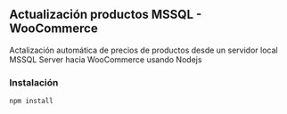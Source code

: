 ## Actualización productos MSSQL - WooCommerce

Actalización automática de precios de productos desde un servidor local MSSQL Server hacia WooCommerce usando Nodejs

### Instalación

```
npm install
```
